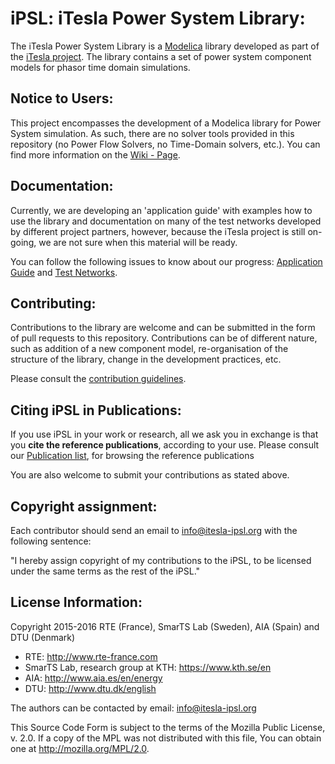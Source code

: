 # **iPSL**: iTesla Power System Library:
The iTesla Power System Library is a [Modelica](https://www.modelica.org) library developed as part of the [iTesla project](http://www.itesla-project.eu/).
The library contains a set of power system component models for phasor time domain simulations.

## Notice to Users:
This project encompasses the development of a Modelica library for Power System simulation.
As such, there are no solver tools provided in this repository (no Power Flow Solvers, no Time-Domain solvers, etc.).
You can find more information on the [Wiki - Page](https://github.com/itesla/ipsl/wiki/Overview).

## Documentation:
Currently, we are developing an 'application guide' with examples how to use the library and documentation on many of the test networks developed by different project partners, however, because the iTesla project is still on-going, we are not sure when this material will be ready.

You can follow the following issues to know about our progress: [Application Guide](https://github.com/itesla/ipsl/issues/3) and [Test Networks](https://github.com/itesla/ipsl/issues/4).

## Contributing:
Contributions to the library are welcome and can be submitted in the form of pull requests to this repository.
Contributions can be of different nature, such as addition of a new component model, re-organisation of the structure of the library, change in the development practices, etc.

Please consult the [contribution guidelines](https://github.com/itesla/ipsl/wiki/Contributing-home).

## Citing iPSL in Publications:
If you use iPSL in your work or research, all we ask you in exchange is that you **cite the reference publications**, according to your use.
Please consult our [Publication list](https://github.com/itesla/ipsl/wiki/Publications), for browsing the reference publications

You are also welcome to submit your contributions as stated above.

## Copyright assignment:
Each contributor should send an email to info@itesla-ipsl.org with the following sentence:

"I hereby assign copyright of my contributions to the iPSL, to be licensed under the same terms as the rest of the iPSL."

## License Information:
Copyright 2015-2016 RTE (France), SmarTS Lab (Sweden), AIA (Spain) and DTU (Denmark)
- RTE: http://www.rte-france.com
- SmarTS Lab, research group at KTH: https://www.kth.se/en
- AIA: http://www.aia.es/en/energy
- DTU: http://www.dtu.dk/english

The authors can be contacted by email: [info@itesla-ipsl.org](mailto:info@itesla-ipsl.org)

This Source Code Form is subject to the terms of the Mozilla Public License, v. 2.0.
If a copy of the MPL was not distributed with this file, You can obtain one at http://mozilla.org/MPL/2.0.
